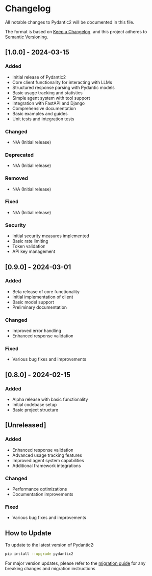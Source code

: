 # Changelog

All notable changes to Pydantic2 will be documented in this file.

The format is based on [Keep a Changelog](https://keepachangelog.com/en/1.0.0/),
and this project adheres to [Semantic Versioning](https://semver.org/spec/v2.0.0.html).

## [1.0.0] - 2024-03-15

### Added
- Initial release of Pydantic2
- Core client functionality for interacting with LLMs
- Structured response parsing with Pydantic models
- Basic usage tracking and statistics
- Simple agent system with tool support
- Integration with FastAPI and Django
- Comprehensive documentation
- Basic examples and guides
- Unit tests and integration tests

### Changed
- N/A (Initial release)

### Deprecated
- N/A (Initial release)

### Removed
- N/A (Initial release)

### Fixed
- N/A (Initial release)

### Security
- Initial security measures implemented
- Basic rate limiting
- Token validation
- API key management

## [0.9.0] - 2024-03-01

### Added
- Beta release of core functionality
- Initial implementation of client
- Basic model support
- Preliminary documentation

### Changed
- Improved error handling
- Enhanced response validation

### Fixed
- Various bug fixes and improvements

## [0.8.0] - 2024-02-15

### Added
- Alpha release with basic functionality
- Initial codebase setup
- Basic project structure

## [Unreleased]

### Added
- Enhanced response validation
- Advanced usage tracking features
- Improved agent system capabilities
- Additional framework integrations

### Changed
- Performance optimizations
- Documentation improvements

### Fixed
- Various bug fixes and improvements

## How to Update

To update to the latest version of Pydantic2:

```bash
pip install --upgrade pydantic2
```

For major version updates, please refer to the [migration guide](../guides/migration.md) for any breaking changes and migration instructions.
